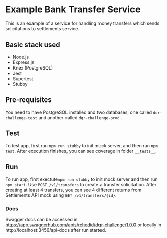 # Example Bank Transfer Service

This is an example of a service for handling money transfers which sends solicitations to settlements service.

## Basic stack used

- Node.js
- Express.js
- Knex (PostgreSQL)
- Jest
- Supertest
- Stubby


## Pre-requisites
 You need to have PostgreSQL installed and two databases, one called `dqr-challenge-test` and another called  `dqr-challenge-prod` .

## Test

To test app, first run `npm run stubby` to init mock server, and then run `npm test`. After execution finishes, you can see coverage in folder `__tests__`.

## Run

To run app, first exectute`npm run stubby` to init mock server and then run `npm start`. Use `POST /v1/transfers` to create a transfer solicitation. After creating at least 4 transfers, you can see 4 different returns from Settlements API mock using `GET /v1/transfers/{id}`.

### Docs

Swagger docs can be accessed in https://app.swaggerhub.com/apis/rchedid/dqr-challenge/1.0.0 or locally in http://localhost:3456/api-docs after run started.